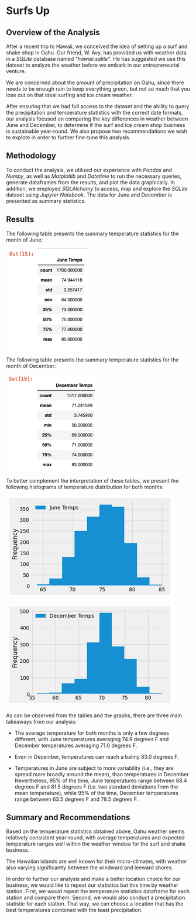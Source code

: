# Surfs Up

## Overview of the Analysis

After a recent trip to Hawaii, we conceived the idea of setting up a surf and shake shop in Oahu. Our friend, W. Avy, has provided us with weather data in a *SQLite* database named *"hawaii.sqlite"*. He has suggested we use this dataset to analyze the weather before we embark in our entrepreneurial venture.

We are concerned about the amount of precipitation on Oahu, since there needs to be enough rain to keep everything green, but not so much that you lose out on that ideal surfing and ice cream weather.

After ensuring that we had full access to the dataset and the ability to query the precipitation and temperature statistics with the correct date formats, our analysis focused on comparing the key differences in weather between June and December, to determine if the surf and ice cream shop business is sustainable year-round. We also propose two recommendations we wish to explote in order to further fine-tune this analysis.

## Methodology

To conduct the analysis, we utilized our experience with *Pandas* and *Numpy*, as well as *Matplotlib* and *Datetime* to run the necessary queries, generate dataframes from the results, and plot the data graphically. In addition, we employed *SQLAlchemy* to access, map and explore the *SQLite* dataset using *Jupyter Notebook*. The data for June and December is presented as summary statistics.

## Results

The following table presents the summary temperature statistics for the month of June:

![June statistics](Resources/June_stats.png)

The following table presents the summary temperature statistics for the month of December:

![December statistics](Resources/December_stats.png)

To better complement the interpretation of these tables, we present the following histograms of temperature distribution for both months:

![June histogram](Resources/June_histogram.png)

![December histogram](Resources/December_histogram.png)

As can be observed from the tables and the graphs, there are three main takeaways from our analysis:

* The average temperature for both months is only a few degrees different, with June temperatures averaging 74.9 degrees F and December temperatures averaging 71.0 degrees F.

* Even in December, temperatures can reach a balmy 83.0 degrees F.

* Temperatures in June are subject to more variability (i.e., they are spread more broadly around the mean), than temperatures in December. Nevertheless, 95% of the time, June temperatures range between 68.4 degrees F and 81.5 degrees F (i.e. two standard deviations from the mean temperature), while 95% of the time, December temperatures range between 63.5 degrees F and 78.5 degrees F.

## Summary and Recommendations

Based on the temperature statistics obtained above, Oahu weather seems relatively consistent year-round, with average temperatures and expected temperature ranges well within the weather window for the surf and shake business.

The Hawaiian islands are well known for their micro-climates, with weather also varying significantly between the windward and leeward shores.

In order to further our analysis and make a better location choice for our business, we would like to repeat our statistics but this time by weather station. First, we would repeat the temperature statistics dataframe for each station and compare them. Second, we would also conduct a precipitation statistic for each station. That way, we can choose a location that has the best temperatures combined with the least precipitation.